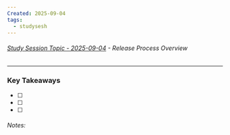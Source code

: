 ```yaml
---
Created: 2025-09-04
tags:
  - studysesh
---
```

###### [Study Session Topic - 2025-09-04](https://kclifeinsurance-my.sharepoint.com/:fl:/g/personal/terrannie_scott_kclife_com/EfURg34HFNNJsAn1SkZXXmQBgX4oNtCFDWxO4SlZxRg1iA?nav=cz0lMkZwZXJzb25hbCUyRnRlcnJhbm5pZV9zY290dF9rY2xpZmVfY29tJmQ9YiFJQ0Z3U3NSc2FVcTBxRHhWVEFIaWRnWDlpX0xxSFNKSHY1anhqRHlrSnh0dU5yMmdFQnVuUjc4bE9qRWVCX01WJmY9MDFVV09aUVhYVkNHQlg0QllVMk5FM0FDUFZKSkRGT1hURSZjPSUyRiZmbHVpZD0xJmE9VGVhbXMmcD0lNDBmbHVpZHglMkZsb29wLXBhZ2UtY29udGFpbmVy) - Release Process Overview
---
### Key Takeaways
- [ ] 
- [ ] 
- [ ] 

###### Notes:

